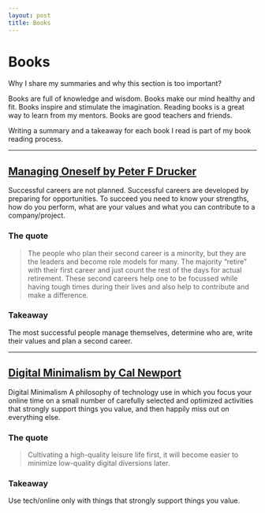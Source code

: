 ```yaml
---
layout: post
title: Books
---
```


# Books
Why I share my summaries and why this section is too important?

Books are full of knowledge and wisdom. Books make our mind healthy and fit. Books inspire and stimulate the imagination.
Reading books is a great way to learn from my mentors. Books are good teachers and friends.

Writing a summary and a takeaway for each book I read is part of my book reading process.

---

## [Managing Oneself by Peter F Drucker](https://www.goodreads.com/book/show/2477223.Managing_Oneself)
Successful careers are not planned. Successful careers are developed by preparing for opportunities. To succeed you need to know your strengths, how do you perform, what are your values and what you can contribute to a company/project.

### The quote
> The people who plan their second career is a minority, but they are the leaders and become role models for many. The majority “retire” with their first career and just count the rest of the days for actual retirement. These second careers help one to be focussed while having tough times during their lives and also help to contribute and make a difference.

### Takeaway
The most successful people manage themselves, determine who are, write their values and plan a second career.

---

## [Digital Minimalism by Cal Newport](https://www.goodreads.com/book/show/40672036-digital-minimalism)
Digital Minimalism  A philosophy of technology use in which you focus your online time on a small number of carefully selected and optimized activities that strongly support things you value, and then happily miss out on everything else.

### The quote
> Cultivating a high-quality leisure life first, it will become easier to minimize low-quality digital diversions later.

### Takeaway
Use tech/online only with things that strongly support things you value.
